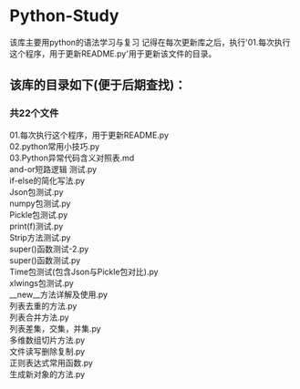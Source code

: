 # Python-Study
该库主要用python的语法学习与复习
记得在每次更新库之后，执行'01.每次执行这个程序，用于更新README.py'用于更新该文件的目录。

## 该库的目录如下(便于后期查找)：

### 共22个文件
01.每次执行这个程序，用于更新README.py   
02.python常用小技巧.py   
03.Python异常代码含义对照表.md   
and-or短路逻辑 测试.py   
if-else的简化写法.py   
Json包测试.py   
numpy包测试.py   
Pickle包测试.py   
print(f)测试.py   
Strip方法测试.py   
super()函数测试-2.py   
super()函数测试.py   
Time包测试(包含Json与Pickle包对比).py   
xlwings包测试.py   
__new__方法详解及使用.py   
列表去重的方法.py   
列表合并方法.py   
列表差集，交集，并集.py   
多维数组切片方法.py   
文件读写删除复制.py   
正则表达式常用函数.py   
生成新对象的方法.py   
